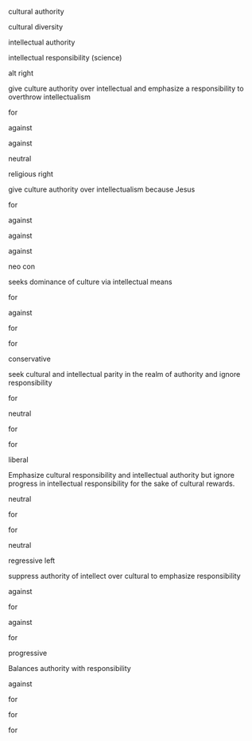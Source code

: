 



cultural authority

cultural diversity

intellectual authority

intellectual responsibility (science)

alt right

give culture authority over intellectual and emphasize a responsibility to overthrow intellectualism

for

against

against

neutral

religious right

give culture authority over intellectualism because Jesus

for

against

against

against

neo con

seeks dominance of culture via intellectual means

for

against

for

for

conservative

seek cultural and intellectual parity in the realm of authority and ignore responsibility

for

neutral

for

for

liberal

Emphasize cultural responsibility and intellectual authority but ignore progress in intellectual responsibility for the sake of cultural rewards.

neutral

for

for

neutral

regressive left

suppress authority of intellect over cultural to emphasize responsibility

against

for

against

for

progressive

Balances authority with responsibility

against

for

for

for
